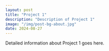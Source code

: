```yaml
---
layout: post
title: "Project 1"
description: "Description of Project 1"
image: "/img/post-bg-about.jpg"
date: 2024-08-27
---
```


Detailed information about Project 1 goes here.